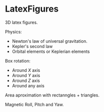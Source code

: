 # LatexFigures
3D latex figures.

Physics:
  - Newton's law of universal gravitation.
  - Kepler's second law
  - Orbital elements or Keplerian elements
  
Box rotation:
  - Around *X* axis
  - Around *Y* axis
  - Around *Z* axis
  - Around any axis
  
Area aproximation with rectanngles + triangles.

Magnetic Roll, Pitch and Yaw.

